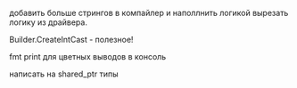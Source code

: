 добавить больше стрингов в компайлер и наполлнить логикой
вырезать логику из драйвера.


Builder.CreateIntCast - полезное!

fmt print для цветных выводов в консоль

написать на shared_ptr типы